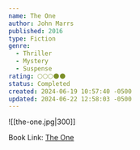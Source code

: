 ```yaml
---
name: The One
author: John Marrs
published: 2016
type: Fiction
genre:
  - Thriller
  - Mystery
  - Suspense
rating: 🌕🌕🌕🌑🌑
status: Completed
created: 2024-06-19 10:57:40 -0500
updated: 2024-06-22 12:58:03 -0500
---
```


![[the-one.jpg|300]]

Book Link: [The One](https://www.goodreads.com/book/show/40670312-the-one)
